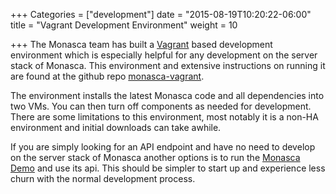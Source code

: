 +++
Categories = ["development"]
date = "2015-08-19T10:20:22-06:00"
title = "Vagrant Development Environment"
weight = 10

+++
The Monasca team has built a [Vagrant](https://www.vagrantup.com/) based development environment which is especially helpful for any development
on the server stack of Monasca.<!--more--> This environment and extensive instructions on running it are found at the github repo
[monasca-vagrant](https://github.com/stackforge/monasca-vagrant).

The environment installs the latest Monasca code and all dependencies into two VMs. You can then turn off components as needed for development. There are some
limitations to this environment, most notably it is a non-HA environment and initial downloads can take awhile.

If you are simply looking for an API endpoint and have no need to develop on the server stack of Monasca another options is to run the
[Monasca Demo](/root/demo/) and use its api. This should be simpler to start up and experience less churn with the normal development process.
